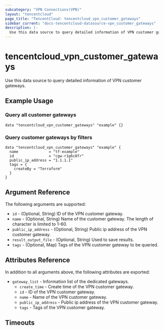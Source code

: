 ```yaml
---
subcategory: "VPN Connections(VPN)"
layout: "tencentcloud"
page_title: "TencentCloud: tencentcloud_vpn_customer_gateways"
sidebar_current: "docs-tencentcloud-datasource-vpn_customer_gateways"
description: |-
  Use this data source to query detailed information of VPN customer gateways.
---
```


# tencentcloud_vpn_customer_gateways

Use this data source to query detailed information of VPN customer gateways.

## Example Usage

### Query all customer gateways

```hcl
data "tencentcloud_vpn_customer_gateways" "example" {}
```

### Query customer gateways by filters

```hcl
data "tencentcloud_vpn_customer_gateways" "example" {
  name              = "tf-example"
  id                = "cgw-r1g6c8fr"
  public_ip_address = "1.1.1.1"
  tags = {
    createBy = "Terraform"
  }
}
```

## Argument Reference

The following arguments are supported:

* `id` - (Optional, String) ID of the VPN customer gateway.
* `name` - (Optional, String) Name of the customer gateway. The length of character is limited to 1-60.
* `public_ip_address` - (Optional, String) Public ip address of the VPN customer gateway.
* `result_output_file` - (Optional, String) Used to save results.
* `tags` - (Optional, Map) Tags of the VPN customer gateway to be queried.

## Attributes Reference

In addition to all arguments above, the following attributes are exported:

* `gateway_list` - Information list of the dedicated gateways.
  * `create_time` - Create time of the VPN customer gateway.
  * `id` - ID of the VPN customer gateway.
  * `name` - Name of the VPN customer gateway.
  * `public_ip_address` - Public ip address of the VPN customer gateway.
  * `tags` - Tags of the VPN customer gateway.


## Timeouts

<no value>


